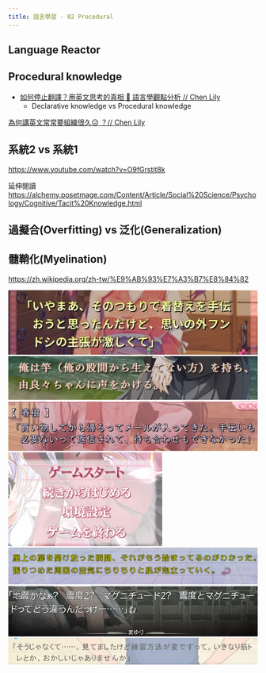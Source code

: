 ```yaml
---
title: 語言學習 - 02 Procedural
---
```

## Language Reactor


<div class="slide">

## Procedural knowledge

* [如何停止翻譯？用英文思考的真相 🧠 語言學觀點分析 // Chen Lily](https://www.youtube.com/watch?v=WxYnyqgO77M)
  * Declarative knowledge vs Procedural knowledge

[為何講英文常常要組織很久😥 ？// Chen Lily](https://www.youtube.com/watch?v=XyvhHth6FYQ)




</div>



<div class="slide">

## 系統2 vs 系統1

https://www.youtube.com/watch?v=O9fGrstjt8k



延伸閱讀 https://alchemy.posetmage.com/Content/Article/Social%20Science/Psychology/Cognitive/Tacit%20Knowledge.html
</div>


<div class="slide">

## 過擬合(Overfitting) vs 泛化(Generalization)



</div>

<div class="slide">

## 髓鞘化(Myelination)


https://zh.wikipedia.org/zh-tw/%E9%AB%93%E7%A3%B7%E8%84%82

</div>




<img src="./font1.webp"><img src="./font2.webp"><img src="./font3.webp"><img src="./font4.webp"><img src="./font5.webp"><img src="./font6.webp"><img src="./font7.webp">